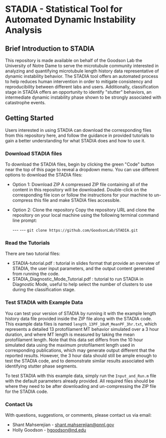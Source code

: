 # STADIA - Statistical Tool for Automated Dynamic Instability Analysis

## Brief Introduction to STADIA
This repository is made available on behalf of the Goodson Lab the University of Notre Dame to serve the microtubule community interested in analyzing and quantifying microtubule length history data representative of dynamic instability behavior. The STADIA tool offers an automated process to help reduces human intervention in order to mitigate consistency and reproducibility between different labs and users. Additionally, classification stage in STADIA offers an opportunity to identify "stutter" behaviors, an intermediate dynamic instability phase shown to be strongly associated with catastrophe events.

## Getting Started
Users interested in using STADIA can download the corresponding files from this repository here, and follow the guidance in provided tutorials to gain a better understanding for what STADIA does and how to use it.


### Download STADIA files
To download the STADIA files, begin by clicking the green "Code" button near the top of this page to reveal a dropdown menu. You can use different options to download the STADIA files:
* Option 1: Download ZIP
A compressed ZIP file containing all of the content in this repository will be downloaded. Double-click on the corresponding file icon or follow the instructions for your machine to un-compress this file and make STADIA files accessible.

* Option 2: Clone the repository
Copy the repository URL and clone the repository on your local machine using the following terminal command line prompt:

	--- 	--- `git clone https://github.com/GoodsonLab/STADIA.git`


### Read the Tutorials
There are two tutorial files:
* STADIA-tutorial.pdf : tutorial in slides format that provide an overview of STADIA, the user input parameters, and the output content generated from running the code.
* STADIA_Diagnostic_Mode_Tutorial.pdf : tutorial to run STADIA in Diagnostic Mode, useful to help select the number of clusters to use during the classification stage. 


### Test STADIA with Example Data
You can test your version of STADIA by running it with the example length history data file provided inside the ZIP file along with the STADIA code. This example data files is named `length_13PF_10uM_MeanPF_3hr.txt`, which represents a detailed 13 protofilament MT behavior simulated over a 3 hour duration, and where MT length is measured by taking the mean protofilament length. Note that this data set differs from the 10 hour simulated data using the maximum protofilament length used in corresponding publications, which may generate output different that the reported results. However, the 3 hour data should still be ample enough to test the STADIA code, and to demonstrate similar results associated with identifying stutter phase segments.

To test STADIA with this example data, simply run the `Input_and_Run.m` file with the default parameters already provided. All required files should be where they need to be after downloading and un-compressing the ZIP file for the STADIA code.

### Contact Us
With questions, suggestions, or comments, please contact us via email:
* Shant Mahserejian - shant.mahserejian@pnnl.gov
* Holly Goodson - hgoodson@nd.edu

